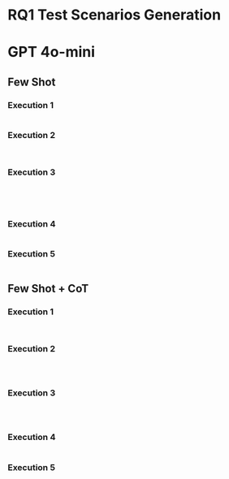 # RQ1 Test Scenarios Generation

# GPT 4o-mini
## Few Shot 

### Execution 1

```markdown


```
### Execution 2

```markdown



```

### Execution 3

```markdown





```

### Execution 4

```markdown

```

### Execution 5

```markdown


```


## Few Shot + CoT

### Execution 1
```markdown



```

### Execution 2
```markdown




```

### Execution 3
```markdown




```

### Execution 4
```markdown


```


### Execution 5
```markdown


```